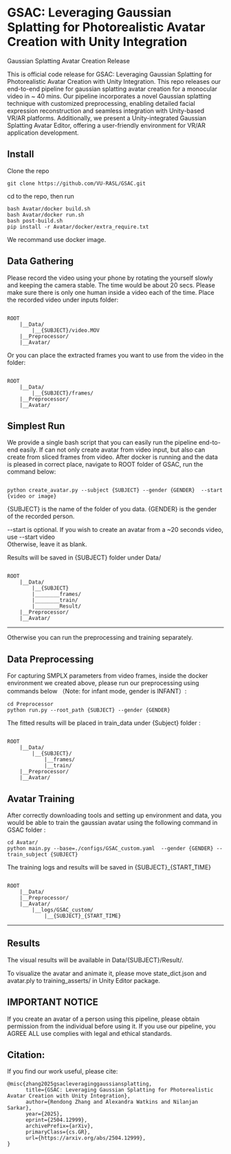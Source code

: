 # GSAC: Leveraging Gaussian Splatting for Photorealistic Avatar Creation with Unity Integration
Gaussian Splatting Avatar Creation Release 

This is official code release for GSAC: Leveraging Gaussian Splatting for Photorealistic Avatar Creation with Unity Integration. This repo releases our end-to-end pipeline for gaussian splatting avatar creation for a monocular video in ~ 40 mins. Our pipeline incorporates a novel Gaussian splatting technique with
customized preprocessing, enabling detailed facial expression reconstruction and seamless integration with Unity-based VR/AR platforms. Additionally, we present a Unity-integrated Gaussian
Splatting Avatar Editor, offering a user-friendly environment for VR/AR application development. 
## Install
Clone the repo
~~~
git clone https://github.com/VU-RASL/GSAC.git
~~~
cd to the repo, then run
~~~
bash Avatar/docker build.sh
bash Avatar/docker run.sh
bash post-build.sh
pip install -r Avatar/docker/extra_require.txt
~~~
We recommand use docker image.
## Data Gathering 
Please record the video using your phone by rotating the yourself slowly and keeping the camera stable. The time would be about 20 secs. Please make sure there is only one human inside a video each of the time. 
Place the recorded video under inputs folder:
~~~

ROOT
    |__Data/
        |__{SUBJECT}/video.MOV
    |__Preprocessor/
    |__Avatar/

~~~
Or you can place the extracted frames you want to use from the video in the folder:
~~~

ROOT
    |__Data/
        |__{SUBJECT}/frames/
    |__Preprocessor/
    |__Avatar/

~~~
## Simplest Run
We provide a single bash script that you can easily run the pipeline end-to-end easily. If can not only create avatar from video input, but also can create from sliced frames from video. After docker is running and the data is pleased in correct place, navigate to ROOT folder of GSAC, run the command below:
~~~

python create_avatar.py --subject {SUBJECT} --gender {GENDER}  --start {video or image}

~~~
{SUBJECT} is the name of the folder of you data. {GENDER} is the gender of the recorded person.  

--start is optional. If you wish to create an avatar from a ~20 seconds video,   use  --start video  
Otherwise, leave it as blank.


Results will be saved in {SUBJECT} folder under Data/
~~~

ROOT
    |__Data/
        |__{SUBJECT}
        |________frames/
        |________train/
        |________Result/
    |__Preprocessor/
    |__Avatar/

~~~
-------------------------------------------------------------------------------------------------------------------------------------

Otherwise you can run the preprocessing and training separately.
## Data Preprocessing 
For capturing SMPLX parameters from video frames, inside the docker environment we created above, please run our preprocessing using commands below （Note: for infant mode, gender is INFANT）:
~~~
cd Preprocessor
python run.py --root_path {SUBJECT} --gender {GENDER}
~~~
The fitted results will be placed in train_data under {Subject} folder :
~~~

ROOT
    |__Data/
        |__{SUBJECT}/
            |__frames/
            |__train/
    |__Preprocessor/
    |__Avatar/

~~~
## Avatar Training 
After correctly downloading tools and setting up environment and data, you would be able to train the gaussian avatar using the following command in GSAC folder :
~~~
cd Avatar/
python main.py --base=./configs/GSAC_custom.yaml  --gender {GENDER} --train_subject {SUBJECT}
~~~
The training logs and results will be saved in {SUBJECT}_{START_TIME}
~~~

ROOT
    |__Data/
    |__Preprocessor/
    |__Avatar/
        |__logs/GSAC_custom/
            |__{SUBJECT}_{START_TIME}

~~~

-------------------------------------------------------------------------------------------------------------------------------------

## Results
The visual results will be available in Data/{SUBJECT}/Result/.

To visualize the avatar and animate it, please move state_dict.json and avatar.ply to training_asserts/ in Unity Editor package.



## IMPORTANT NOTICE
If you create an avatar of a person using this pipeline, please obtain permission from the individual before using it. If you use our pipeline, you AGREE  ALL use complies with legal and ethical standards.

## Citation:

If you find our work useful, please cite:

~~~
@misc{zhang2025gsacleveraginggaussiansplatting,
      title={GSAC: Leveraging Gaussian Splatting for Photorealistic Avatar Creation with Unity Integration}, 
      author={Rendong Zhang and Alexandra Watkins and Nilanjan Sarkar},
      year={2025},
      eprint={2504.12999},
      archivePrefix={arXiv},
      primaryClass={cs.GR},
      url={https://arxiv.org/abs/2504.12999}, 
}
~~~
